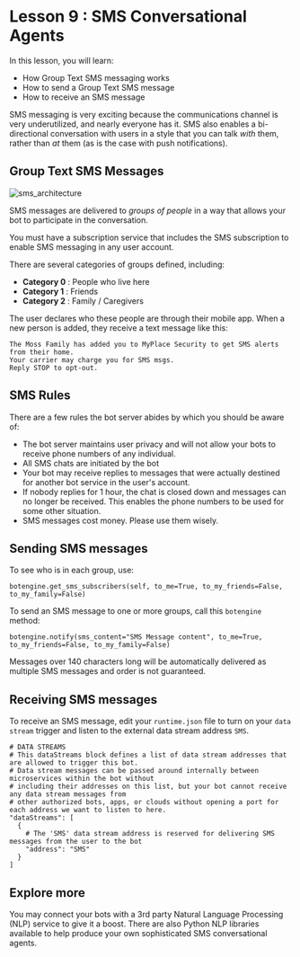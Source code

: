 # Lesson 9 : SMS Conversational Agents

In this lesson, you will learn:

* How Group Text SMS messaging works
* How to send a Group Text SMS message
* How to receive an SMS message

SMS messaging is very exciting because the communications channel is very underutilized, and nearly everyone has it. SMS also enables a bi-directional conversation with users in a style that you can talk *with* them, rather than *at* them (as is the case with push notifications).

## Group Text SMS Messages

![sms_architecture](https://user-images.githubusercontent.com/1031168/42357671-eaeed058-808d-11e8-8670-59033dbe5a50.png)

SMS messages are delivered to *groups of people* in a way that allows your bot to participate in the conversation.

You must have a subscription service that includes the SMS subscription to enable SMS messaging in any user account.

There are several categories of groups defined, including:

* **Category 0** : People who live here
* **Category 1** : Friends
* **Category 2** : Family / Caregivers

The user declares who these people are through their mobile app. When a new person is added, they receive a text message like this:

    The Moss Family has added you to MyPlace Security to get SMS alerts from their home. 
    Your carrier may charge you for SMS msgs. 
    Reply STOP to opt-out.
    
## SMS Rules

There are a few rules the bot server abides by which you should be aware of:
* The bot server maintains user privacy and will not allow your bots to receive phone numbers of any individual.
* All SMS chats are initiated by the bot
* Your bot may receive replies to messages that were actually destined for another bot service in the user's account.
* If nobody replies for 1 hour, the chat is closed down and messages can no longer be received. This enables the phone numbers to be used for some other situation.
* SMS messages cost money. Please use them wisely.

## Sending SMS messages

To see who is in each group, use:
 
    botengine.get_sms_subscribers(self, to_me=True, to_my_friends=False, to_my_family=False)

To send an SMS message to one or more groups, call this `botengine` method:

    botengine.notify(sms_content="SMS Message content", to_me=True, to_my_friends=False, to_my_family=False)
    
Messages over 140 characters long will be automatically delivered as multiple SMS messages and order is not guaranteed.

## Receiving SMS messages

To receive an SMS message, edit your `runtime.json` file to turn on your `data stream` trigger and listen to the external data stream address `SMS`.

    # DATA STREAMS
    # This dataStreams block defines a list of data stream addresses that are allowed to trigger this bot.
    # Data stream messages can be passed around internally between microservices within the bot without
    # including their addresses on this list, but your bot cannot receive any data stream messages from
    # other authorized bots, apps, or clouds without opening a port for each address we want to listen to here.
    "dataStreams": [
      {
        # The 'SMS' data stream address is reserved for delivering SMS messages from the user to the bot
        "address": "SMS"
      }
    ]
    
## Explore more

You may connect your bots with a 3rd party Natural Language Processing (NLP) service to give it a boost. There are also Python NLP libraries available to help produce your own sophisticated SMS conversational agents.

 